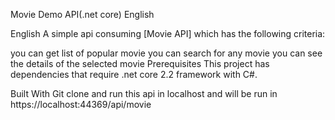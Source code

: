 Movie Demo API(.net core)
English

English
A simple api consuming [Movie API] which has the following criteria:

you can get list of popular movie
you can search for any movie
you can see the details of the selected movie
Prerequisites
This project has dependencies that require .net core 2.2 framework with C#.


Built With
Git clone and run this api in localhost and will be run in https://localhost:44369/api/movie